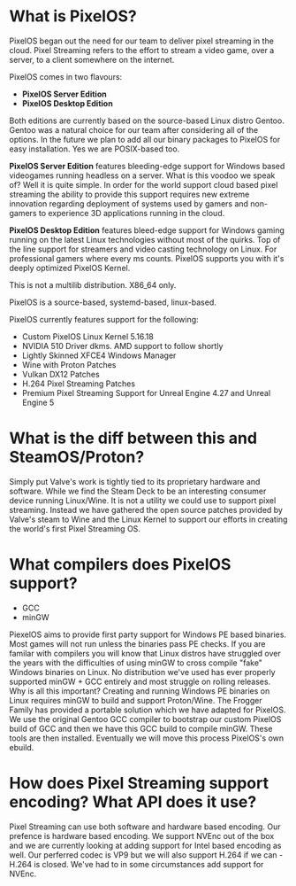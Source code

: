 # What is PixelOS?

PixelOS began out the need for our team to deliver pixel streaming in the cloud. Pixel Streaming refers to the effort to stream a video game, over a server, to a client somewhere on the internet.

PixelOS comes in two flavours:
- **PixelOS Server Edition**
- **PixelOS Desktop Edition**

Both editions are currently based on the source-based Linux distro Gentoo. Gentoo was a natural choice for our team after considering all of the options. In the future we plan to add all our binary packages to PixelOS for easy installation. Yes we are POSIX-based too.

**PixelOS Server Edition** features bleeding-edge support for Windows based videogames running headless on a server. What is this voodoo we speak of? Well it is quite simple. In order for the world support cloud based pixel streaming the ability to provide this support requires new extreme innovation regarding deployment of systems used by gamers and non-gamers to experience 3D applications running in the cloud.

**PixelOS Desktop Edition** features bleed-edge support for Windows gaming running on the latest Linux technologies without most of the quirks. Top of the line support for streamers and video casting technology on Linux. For professional gamers where every ms counts. PixelOS supports you with it's deeply optimized PixelOS Kernel.

This is not a multilib distribution. X86_64 only.

PixelOS is a source-based, systemd-based, linux-based.

PixelOS currently features support for the following:
- Custom PixelOS Linux Kernel 5.16.18
- NVIDIA 510 Driver dkms. AMD support to follow shortly
- Lightly Skinned XFCE4 Windows Manager
- Wine with Proton Patches
- Vulkan DX12 Patches
- H.264 Pixel Streaming Patches
- Premium Pixel Streaming Support for Unreal Engine 4.27 and Unreal Engine 5

# What is the diff between this and SteamOS/Proton?

Simply put Valve's work is tightly tied to its proprietary hardware and software. While we find the Steam Deck to be an interesting consumer device running Linux/Wine. It is not a utility we could use to support pixel streaming. Instead we have gathered the open source patches provided by Valve's steam to Wine and the Linux Kernel to support our efforts in creating the world's first Pixel Streaming OS.

# What compilers does PixelOS support?

- GCC
- minGW

PiexelOS aims to provide first party support for Windows PE based binaries. Most games will not run unless the binaries pass PE checks. If you are familar with compilers you will know that Linux distros have struggled over the years with the difficulties of using minGW to cross compile "fake" Windows binaries on Linux. No distribution we've used has ever properly supported minGW + GCC entirely and most struggle on rolling releases. Why is all this important? Creating and running Windows PE binaries on Linux requires minGW to build and support Proton/Wine. The Frogger Family has provided a portable solution which we have adapted for PixelOS. We use the original Gentoo GCC compiler to bootstrap our custom PixelOS build of GCC and then we have this GCC build to compile minGW. These tools are then installed. Eventually we will move this process PixelOS's own ebuild.

# How does Pixel Streaming support encoding? What API does it use?

Pixel Streaming can use both software and hardware based encoding. Our prefence is hardware based encoding. We support NVEnc out of the box and we are currently looking at adding support for Intel based encoding as well. Our perferred codec is VP9 but we will also support H.264 if we can - H.264 is closed. We've had to in some circumstances add support for NVEnc.
